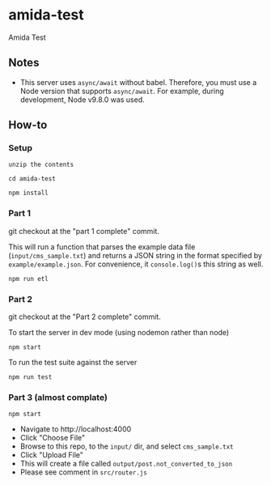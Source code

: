 # amida-test

Amida Test

## Notes

- This server uses `async/await` without babel.  Therefore, you must use a Node version that supports `async/await`.  For example, during development, Node v9.8.0 was used.

## How-to

### Setup

```
unzip the contents

cd amida-test

npm install
```

### Part 1

git checkout at the "part 1 complete" commit.

This will run a function that parses the example data file (`input/cms_sample.txt`) and returns a JSON string in the format specified by `example/example.json`.  For convenience, it `console.log()`s this string as well.

```
npm run etl
```

### Part 2

git checkout at the "Part 2 complete" commit.

To start the server in dev mode (using nodemon rather than node)

```
npm start
```

To run the test suite against the server
```
npm run test
```

### Part 3 (almost complate)

```
npm start
```

- Navigate to http://localhost:4000
- Click "Choose File"
- Browse to this repo, to the `input/` dir, and select `cms_sample.txt`
- Click "Upload File"
- This will create a file called `output/post.not_converted_to_json`
- Please see comment in `src/router.js`
